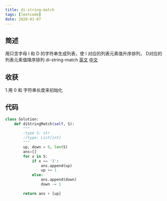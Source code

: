 ```yaml
---
title: di-string-match
tags: [leetcode]
date: 2020-01-07
---
```

## 简述
用只含字母 I 和 D 的字符串生成列表，使 I 对应的列表元素值升序排列， D对应的列表元素值降序排列
di-string-match [英文](https://leetcode.com/problems/di-string-match/) [中文](https://leetcode-cn.com/problems/di-string-match/)
## 收获
1.用 0 和 字符串长度来初始化
<!-- more -->
## 代码
```py
class Solution:
    def diStringMatch(self, S):
        """
        :type S: str
        :rtype: List[int]
        """
        up, down = 0, len(S)
        ans=[]
        for x in S:
            if x == 'I':
                ans.append(up)
                up += 1
            else:
                ans.append(down)
                down -= 1
                
        return ans + [up]
```
